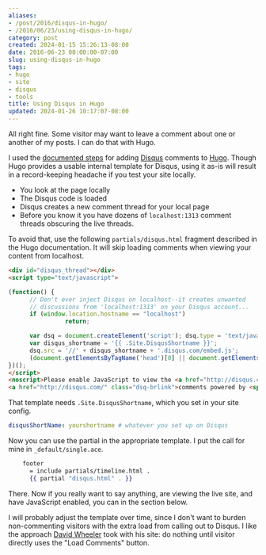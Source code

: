 ```yaml
---
aliases:
- /post/2016/disqus-in-hugo/
- /2016/06/23/using-disqus-in-hugo/
category: post
created: 2024-01-15 15:26:13-08:00
date: 2016-06-23 00:00:00-07:00
slug: using-disqus-in-hugo
tags:
- hugo
- site
- disqus
- tools
title: Using Disqus in Hugo
updated: 2024-01-26 10:17:07-08:00
---
```


All right fine. Some visitor may want to leave a comment about one or another of my posts. I can do that with Hugo.

<!--more-->

I used the [documented steps](http://gohugo.io/extras/comments/) for adding [Disqus](https://disqus.com/) comments to [Hugo](../../../card/Hugo.md). Though Hugo provides a usable internal template for Disqus, using it as-is will result in a record-keeping headache if you test your site locally.

* You look at the page locally
* The Disqus code is loaded
* Disqus creates a new comment thread for your local page
* Before you know it you have dozens of `localhost:1313` comment threads obscuring the live threads.

To avoid that, use the following `partials/disqus.html` fragment described in the Hugo documentation. It will skip loading comments when viewing your content from localhost.

````html
<div id="disqus_thread"></div>
<script type="text/javascript">

(function() {
      // Don't ever inject Disqus on localhost--it creates unwanted
      // discussions from 'localhost:1313' on your Disqus account...
      if (window.location.hostname == "localhost")
                return;

      var dsq = document.createElement('script'); dsq.type = 'text/javascript'; dsq.async = true;
      var disqus_shortname = '{{ .Site.DisqusShortname }}';
      dsq.src = '//' + disqus_shortname + '.disqus.com/embed.js';
      (document.getElementsByTagName('head')[0] || document.getElementsByTagName('body')[0]).appendChild(dsq);
})();
</script>
<noscript>Please enable JavaScript to view the <a href="http://disqus.com/?ref_noscript">comments powered by Disqus.</a></noscript>
<a href="http://disqus.com/" class="dsq-brlink">comments powered by <span class="logo-disqus">Disqus</span></a>
````

That template needs `.Site.DisqusShortname`, which you set in your site config.

````yaml
disqusShortName: yourshortname # whatever you set up on Disqus
````

Now you can use the partial in the appropriate template. I put the call for mine in `_default/single.ace`.

````handlebars
    footer
      = include partials/timeline.html .
      {{ partial "disqus.html" . }}
````

There. Now if you really want to say anything, are viewing the live site, and have JavaScript enabled, you can in the section below.

I will probably adjust the template over time, since I don't want to burden non-commenting visitors with the extra load from calling out to Disqus. I like the approach [David Wheeler](http://theory.pm/) took with his site: do nothing until visitor directly uses the "Load Comments" button.
